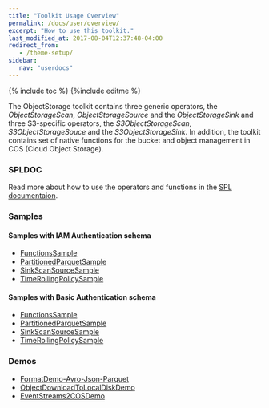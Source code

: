 ```yaml
---
title: "Toolkit Usage Overview"
permalink: /docs/user/overview/
excerpt: "How to use this toolkit."
last_modified_at: 2017-08-04T12:37:48-04:00
redirect_from:
   - /theme-setup/
sidebar:
   nav: "userdocs"
---
```

{% include toc %}
{%include editme %}

The ObjectStorage toolkit contains three generic operators, the *ObjectStorageScan*, *ObjectStorageSource* and the *ObjectStorageSink*
and three S3-specific operators, the *S3ObjectStorageScan*, *S3ObjectStorageSouce* and the *S3ObjectStorageSink*.
In addition, the toolkit contains set of native functions for the bucket and object management in COS (Cloud Object Storage).

### SPLDOC

Read more about how to use the operators and functions in the [SPL documentaion](/streamsx.objectstorage/doc/spldoc/html/index.html).

### Samples

#### Samples with IAM Authentication schema

* [FunctionsSample](https://github.com/IBMStreams/streamsx.objectstorage/tree/master/samples/iam/FunctionsSampleIAM)
* [PartitionedParquetSample](https://github.com/IBMStreams/streamsx.objectstorage/tree/master/samples/iam/PartitionedParquetSampleIAM)
* [SinkScanSourceSample](https://github.com/IBMStreams/streamsx.objectstorage/tree/master/samples/iam/SinkScanSourceSampleIAM)
* [TimeRollingPolicySample](https://github.com/IBMStreams/streamsx.objectstorage/tree/master/samples/iam/TimeRollingPolicySampleIAM)

#### Samples with Basic Authentication schema

* [FunctionsSample](https://github.com/IBMStreams/streamsx.objectstorage/tree/master/samples/basic/FunctionsSample)
* [PartitionedParquetSample](https://github.com/IBMStreams/streamsx.objectstorage/tree/master/samples/basic/PartitionedParquetSample)
* [SinkScanSourceSample](https://github.com/IBMStreams/streamsx.objectstorage/tree/master/samples/basic/SinkScanSourceSample)
* [TimeRollingPolicySample](https://github.com/IBMStreams/streamsx.objectstorage/tree/master/samples/basic/TimeRollingPolicySample)


### Demos

* [FormatDemo-Avro-Json-Parquet](https://github.com/IBMStreams/streamsx.objectstorage/tree/master/demo/com.ibm.streamsx.objectstorage.formats.demo)
* [ObjectDownloadToLocalDiskDemo](https://github.com/IBMStreams/streamsx.objectstorage/tree/master/demo/com.ibm.streamsx.objectstorage.file.download.demo)
* [EventStreams2COSDemo](https://github.com/IBMStreams/streamsx.objectstorage/tree/master/demo/data.historian.event.streams.cos.exactly.once.semantics.demo)




